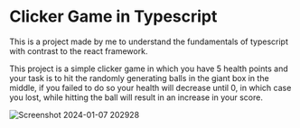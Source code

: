 # Clicker Game in Typescript

This is a project made by me to understand the fundamentals of typescript with contrast to the react framework. 

This project is a simple clicker game in which you have 5 health points and your task is to hit the randomly generating balls in the giant box in the middle, if you failed to do so your health will decrease until 0, in which case you lost, while hitting the ball will result in an increase in your score.

![Screenshot 2024-01-07 202928](https://github.com/Sawansunar56/clickerGame/assets/62794662/7cb07673-700d-4f23-b437-12cb06ab89f6)
